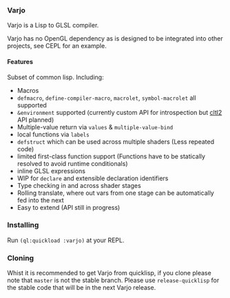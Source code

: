 ### Varjo

Varjo is a Lisp to GLSL compiler.

Varjo has no OpenGL dependency as is designed to be integrated into other projects, see CEPL for an example.

#### Features

Subset of common lisp. Including:

- Macros
 - `defmacro`, `define-compiler-macro`, `macrolet`, `symbol-macrolet` all supported
 - `&environment` supported (currently custom API for introspection but [cltl2](https://www.cs.cmu.edu/Groups/AI/html/cltl/clm/node102.html) API planned)
- Multiple-value return via `values` & `multiple-value-bind`
- local functions via `labels`
- `defstruct` which can be used across multiple shaders (Less repeated code)
- limited first-class function support (Functions have to be statically resolved to avoid runtime conditionals)
- inline GLSL expressions
- WIP for `declare` and extensible declaration identifiers
- Type checking in and across shader stages
- Rolling translate, where out vars from one stage can be automatically fed into the next
- Easy to extend (API still in progress)

### Installing

Run `(ql:quickload :varjo)` at your REPL.

### Cloning

Whist it is recommended to get Varjo from quicklisp, if you clone please note that `master` is not the stable branch. Please use `release-quicklisp` for the stable code that will be in the next Varjo release.
